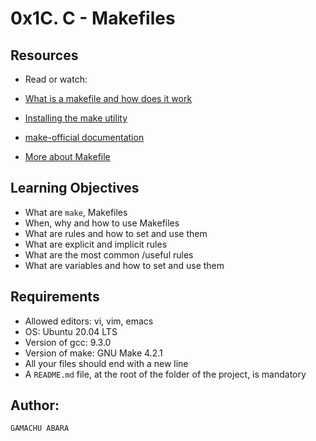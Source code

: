# 0x1C. C - Makefiles

## Resources

- Read or watch:

+ [What is a makefile and how does it work](https://opensource.com/article/18/8/what-how-makefile)

+ [Installing the make utility](https://www.geeksforgeeks.org/how-to-install-make-on-ubuntu/)

+ [make-official documentation](https://www.gnu.org/software/make/manual/html_node/)

+ [More about Makefile](https://www.google.com/search?q=makefile)

## Learning Objectives

+ What are `make`, Makefiles
+ When, why and how to use Makefiles
+ What are rules and how to set and use them
+ What are explicit and implicit rules
+ What are the most common /useful rules
+ What are variables and how to set and use them

## Requirements

+ Allowed editors: vi, vim, emacs
+ OS: Ubuntu 20.04 LTS
+ Version of gcc: 9.3.0
+ Version of make: GNU Make 4.2.1
+ All your files should end with a new line
+ A `README.md` file, at the root of the folder of the project, is mandatory

## Author:
`GAMACHU ABARA`

